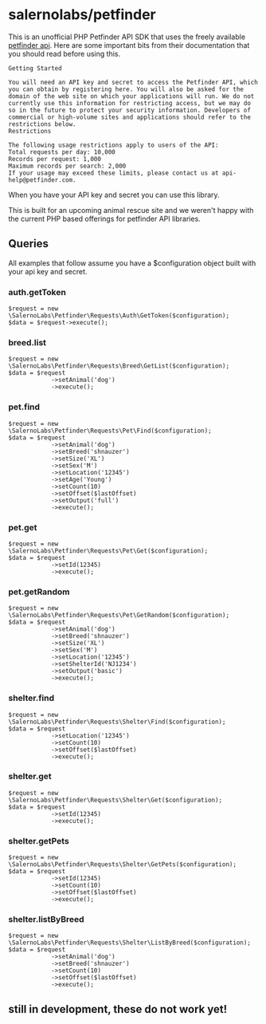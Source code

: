 # salernolabs/petfinder

This is an unofficial PHP Petfinder API SDK that uses the freely available [petfinder api](https://www.petfinder.com/developers/api-docs). Here are some important bits from their documentation that you should read before using this.

    Getting Started

    You will need an API key and secret to access the Petfinder API, which you can obtain by registering here. You will also be asked for the domain of the web site on which your applications will run. We do not currently use this information for restricting access, but we may do so in the future to protect your security information. Developers of commercial or high-volume sites and applications should refer to the restrictions below.
    Restrictions

    The following usage restrictions apply to users of the API:
    Total requests per day: 10,000
    Records per request: 1,000
    Maximum records per search: 2,000
    If your usage may exceed these limits, please contact us at api-help@petfinder.com.

When you have your API key and secret you can use this library.

This is built for an upcoming animal rescue site and we weren't happy with the current PHP based offerings for petfinder API libraries.

## Queries

All examples that follow assume you have a $configuration object built with your api key and secret.

### auth.getToken

    $request = new \SalernoLabs\Petfinder\Requests\Auth\GetToken($configuration);
    $data = $request->execute();

### breed.list

    $request = new \SalernoLabs\Petfinder\Requests\Breed\GetList($configuration);
    $data = $request
                ->setAnimal('dog')
                ->execute();

### pet.find

    $request = new \SalernoLabs\Petfinder\Requests\Pet\Find($configuration);
    $data = $request
                ->setAnimal('dog')
                ->setBreed('shnauzer')
                ->setSize('XL')
                ->setSex('M')
                ->setLocation('12345')
                ->setAge('Young')
                ->setCount(10)
                ->setOffset($lastOffset)
                ->setOutput('full')
                ->execute();

### pet.get

    $request = new \SalernoLabs\Petfinder\Requests\Pet\Get($configuration);
    $data = $request
                ->setId(12345)
                ->execute();

### pet.getRandom

    $request = new \SalernoLabs\Petfinder\Requests\Pet\GetRandom($configuration);
    $data = $request
                ->setAnimal('dog')
                ->setBreed('shnauzer')
                ->setSize('XL')
                ->setSex('M')
                ->setLocation('12345')
                ->setShelterId('NJ1234')
                ->setOutput('basic')
                ->execute();

### shelter.find

    $request = new \SalernoLabs\Petfinder\Requests\Shelter\Find($configuration);
    $data = $request
                ->setLocation('12345')
                ->setCount(10)
                ->setOffset($lastOffset)
                ->execute();

### shelter.get

    $request = new \SalernoLabs\Petfinder\Requests\Shelter\Get($configuration);
    $data = $request
                ->setId(12345)
                ->execute();

### shelter.getPets

    $request = new \SalernoLabs\Petfinder\Requests\Shelter\GetPets($configuration);
    $data = $request
                ->setId(12345)
                ->setCount(10)
                ->setOffset($lastOffset)
                ->execute();

### shelter.listByBreed

    $request = new \SalernoLabs\Petfinder\Requests\Shelter\ListByBreed($configuration);
    $data = $request
                ->setAnimal('dog')
                ->setBreed('shnauzer')
                ->setCount(10)
                ->setOffset($lastOffset)
                ->execute();

## still in development, these do not work yet!